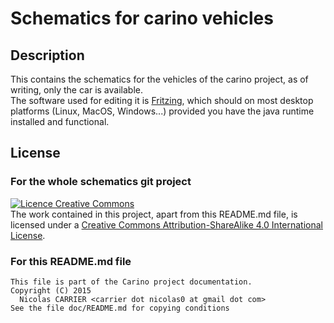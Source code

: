 # Schematics for carino vehicles

## Description

This contains the schematics for the vehicles of the carino project, as of
writing, only the car is available.  
The software used for editing it is [Fritzing][fritzing], which should on most
desktop platforms (Linux, MacOS, Windows...) provided you have the java runtime
installed and functional.

## License

### For the whole schematics git project

[<img alt="Licence Creative Commons" style="border-width:0"
       src="https://i.creativecommons.org/l/by-sa/4.0/88x31.png">][cc-by-sa]  
The work contained in this project, apart from this README.md file, is licensed
under a
[Creative Commons Attribution-ShareAlike 4.0 International License][cc-by-sa].

### For this README.md file

    This file is part of the Carino project documentation.
    Copyright (C) 2015
      Nicolas CARRIER <carrier dot nicolas0 at gmail dot com>
    See the file doc/README.md for copying conditions

[fritzing]: http://fritzing.org/home/
[cc-by-sa]: http://creativecommons.org/licenses/by-sa/4.0/
